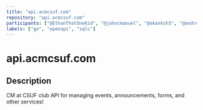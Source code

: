 ```yaml
---
title: "api.acmcsuf.com"
repository: "api.acmcsuf.com"
participants: ["@EthanThatOneKid", "@johncmanuel", "@akanksh5", "@andrewasg11", "@tomasohCHOM", "@VickyaWei", "@weiweili1207"]
labels: ["go", "openapi", "sqlc"]
---
```


# api.acmcsuf.com

## Description

CM at CSUF club API for managing events, announcements, forms, and other
services!
